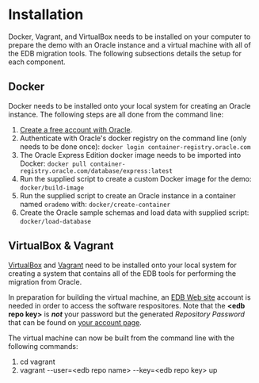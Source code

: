 # Installation

Docker, Vagrant, and VirtualBox needs to be installed on your computer to
prepare the demo with an Oracle instance and a virtual machine with all of the
EDB migration tools.  The following subsections details the setup for each
component.

## Docker

Docker needs to be installed onto your local system for creating an Oracle
instance.  The following steps are all done from the command line:

1. [Create a free account with
   Oracle](https://profile.oracle.com/myprofile/account/create-account.jspx).
2. Authenticate with Oracle's docker registry on the command line (only needs
   to be done once): `docker login container-registry.oracle.com`
3. The Oracle Express Edition docker image needs to be imported into Docker:
   `docker pull container-registry.oracle.com/database/express:latest`
4. Run the supplied script to create a custom Docker image for the demo:
   `docker/build-image`
5. Run the supplied script to create an Oracle instance in a container named
   `orademo` with: `docker/create-container`
6. Create the Oracle sample schemas and load data with supplied script:
   `docker/load-database`

## VirtualBox & Vagrant

[VirtualBox](https://www.virtualbox.org/wiki/Downloads) and
[Vagrant](https://www.vagrantup.com/downloads) need to be installed onto your
local system for creating a system that contains all of the EDB tools for
performing the migration from Oracle.

In preparation for building the virtual machine, an [EDB Web
site](https://www.enterprisedb.com/user/register?destination=/repository-access-request%3Fdestination%3Dnode/1255704%26resource%3D1255704%26ma_formid%3D2098)
account is needed in order to access the software respositores.  Note that the
**\<edb repo key\>** is ***not*** your password but the generated *Repository
Password* that can be found on [your account
page](https://www.enterprisedb.com/user/).

The virtual machine can now be built from the command line with the following
commands:

1. cd vagrant
2. vagrant --user=\<edb repo name\> --key=\<edb repo key\> up
